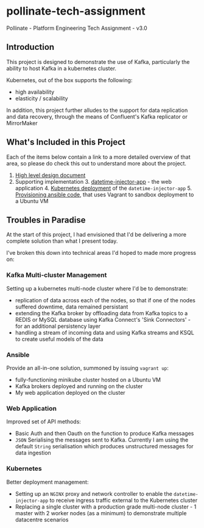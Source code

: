 # pollinate-tech-assignment
Pollinate - Platform Engineering Tech Assignment - v3.0

## Introduction

This project is designed to demonstrate the use of Kafka, particularly the ability to host Kafka in a kubernetes cluster.

Kubernetes, out of the box supports the following:

- high availability
- elasticity / scalability

In addition, this project further alludes to the support for data replication and data recovery, through the means of Confluent's Kafka replicator or MirrorMaker

## What's Included in this Project

Each of the items below contain a link to a more detailed overview of that area, so please do check this out to understand more about the project.

1. [High level design document](HLD.pdf)
2. Supporting implementation
	3. [datetime-injector-app](datetime-injector-app/README.md) - the web application
	4. [Kubernetes deployment](kubernetes/README.md) of the `datetime-injector-app`
	5. [Provisioning ansible code](provision-environment/README.md), that uses Vagrant to sandbox deployment to a Ubuntu VM

## Troubles in Paradise

At the start of this project, I had envisioned that I'd be delivering a more complete solution than what I present today. 

I've broken this down into technical areas I'd hoped to made  more progress on:

### Kafka Multi-cluster Management

Setting up a kubernetes multi-node cluster where I'd be to demonstrate:

- replication of data across each of the nodes, so that if one of the nodes suffered downtime, data remained persistant
- extending the Kafka broker by offloading data from Kafka topics to a REDIS or MySQL database using Kafka Connect's 'Sink Connectors' - for an additional persistency layer
- handling a stream of incoming data and using Kafka streams and KSQL to create useful models of the data

### Ansible

Provide an all-in-one solution, summoned by issuing `vagrant up`:

- fully-functioning minikube cluster hosted on a Ubuntu VM
- Kafka brokers deployed and running on the cluster
- My web application deployed on the cluster

### Web Application

Improved set of API methods:

- Basic Auth and then Oauth on the function to produce Kafka messages
- `JSON` Serialising the messages sent to Kafka. Currently I am using the default `String` serialisation which produces unstructured messages for data ingestion

### Kubernetes

Better deployment management:

- Setting up an `NGINX` proxy and network controller to enable the `datetime-injector-app` to receive ingress traffic external to the Kubernetes cluster
- Replacing a single cluster with a production grade multi-node cluster - 1 master with 2 worker nodes (as a minimum) to demonstrate multiple datacentre scenarios 
